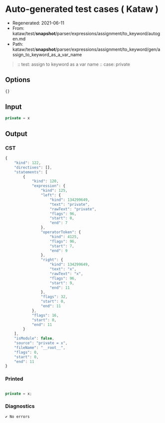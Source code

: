 # Auto-generated test cases ( Kataw )
- Regenerated: 2021-06-11
- From: kataw/test/__snapshot__/parser/expressions/assignment/to_keyword/autogen.md
- Path: kataw/test/__snapshot__/parser/expressions/assignment/to_keyword/gen/assign_to_keyword_as_a_var_name
> :: test: assign to keyword as a var name
> :: case: private
## Options

`````js
{}
`````
## Input

`````js
private = x
`````
## Output

### CST

```javascript
{
    "kind": 122,
    "directives": [],
    "statements": [
        {
            "kind": 120,
            "expression": {
                "kind": 125,
                "left": {
                    "kind": 134299649,
                    "text": "private",
                    "rawText": "private",
                    "flags": 96,
                    "start": 0,
                    "end": 7
                },
                "operatorToken": {
                    "kind": 4125,
                    "flags": 96,
                    "start": 7,
                    "end": 9
                },
                "right": {
                    "kind": 134299649,
                    "text": "x",
                    "rawText": "x",
                    "flags": 96,
                    "start": 9,
                    "end": 11
                },
                "flags": 32,
                "start": 0,
                "end": 11
            },
            "flags": 16,
            "start": 0,
            "end": 11
        }
    ],
    "isModule": false,
    "source": "private = x",
    "fileName": "__root__",
    "flags": 0,
    "start": 0,
    "end": 11
}
```

### Printed

```javascript

private = x;
```

### Diagnostics

```javascript
✔ No errors
```

